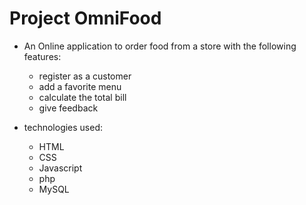 # Project OmniFood
- An Online application to order food from a store with the following features:
  - register as a customer
  - add a favorite menu
  - calculate the total bill
  - give feedback 

- technologies used:
  - HTML
  - CSS
  - Javascript
  - php
  - MySQL
